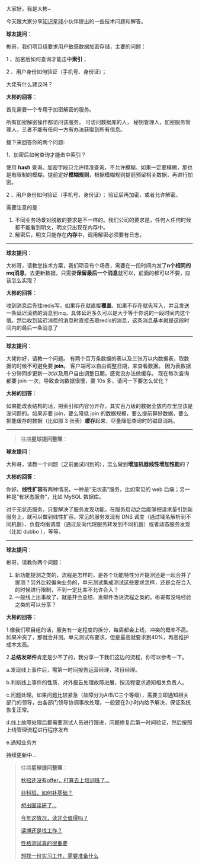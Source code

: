 大家好，我是大彬~

今天跟大家分享[知识星球](https://mp.weixin.qq.com/s/yzy-40-xeEOY34qrdIXJ4Q)小伙伴提出的一些技术问题和解答。



**球友提问**：

彬哥，我们项目组要求用户敏感数据加密存储，主要的问题： 

1 、加密后如何查询才能击中**索引**； 

2 、用户身份如何验证（手机号、身份证）； 

大佬有什么建议吗？

**大彬的回答**：

首先需要一个专用于加密解密的服务。

所有加密解密操作都访问该服务。 可访问数据库的人， 秘钥管理人，加密服务管理人，三者不能有任何一方有办法获取到所有信息。 

接下来回答你的两个问题: 

1、加密后如何查询才能击中索引？ 

使用 **hash** 查询。加密字段只允许精准查询，不允许模糊。如果一定要模糊，那也是有限制的模糊，提前定好**模糊规则**，根据模糊规则提前预留相关数据，再进行加密。 

2 、用户身份如何验证（手机号、身份证）； 验证后再加密，或者允许解密。 



需要注意的是： 

1. 不同业务场景对脱敏的要求是不一样的。我们公司的要求是，任何人任何时候都不能看到明文，明文只出现在内存中。 
2. 解密后，明文只能存在**内存**中，调用解密必须要有日志。

---

**球友提问**：

大彬哥，请教您技术方案，我们项目有个场景，需要在一段时间内发了**n个相同的mq消息**，去更新数据，只需要**保留最后一个消息**就可以，前面的都可以不要，应该怎么实现？

**大彬的回答**：

收到消息后先往redis写，如果存在就直接**覆盖**，如果不存在就先写入，并且发送一条延迟消费的消息到mq，具体延迟多久可以是大于等于你说的一段时间内这个值。然后收到延迟消费的消息时直接去取redis的消息，这条消息基本就是这段时间内的最后一条消息了

---

**球友提问**：

大佬你好，请教一个问题。 有两个百万条数据的表以及三张万以内数据表，取数据的时候不可避免要 **join**。 客户端可以自由调整日期，来查看数据。 因为表数据十分钟同步更新一次以及用户自由调整日期，感觉没办法做缓存。 现在每次查询都要 join 一次，导致查询数据很慢，要 10s 多，请问一下要怎么优化？

**大彬的回答**：

如果能改表结构的话，把索引和内容分开存，其实百万级的数据全放内存里应该是没问题的。如果非要 join，要么降低 join 的数据规模，要么提前算好数据，要么把能缓存的数据（比如那 3 张表）**缓存**起来，尽量降低查询时的磁盘消耗。

---

> 往期**星球提问整理**：

**球友提问**：

大彬哥，请教一个问题（之前面试问到的），怎么做到**增加机器线性增加性能**的？

**大彬的回答**：

你好。**线性扩容**有两种情况，一种是“无状态”服务，比如常见的 web 后端；另一种是“有状态服务”，比如 MySQL 数据库。 

对于无状态服务，只要解决了服务发现功能，在服务启动之后能够把请求量引到新服务上，就可以做到线性扩容。常见的服务发现有 DNS 调度（通过域名解析到不同机器）、负载均衡调度（通过反向代理服务转发到不同机器）或者动态服务发现（比如 dubbo ），等等。

---

**球友提问**：

彬哥，请教你两个问题： 

1. 新功能提测之类的，流程是怎样的，是各个功能特性分开提测还是一起合并了提测？另外比较偏向业务的，单元测试集成测试这些要求怎样，还是会在合入的时候进行限制，不到一定比率不允许合入？ 
2. 一般线上出事故了，就是开会总结、发邮件改进流程之类的。彬哥有没啥经验之类的可以分享？

**大彬的回答**：

1.像我们项目组的话，服务有一定程度的拆分，每周都会上线，冲突的概率不高。如果冲突了，那就合并测。单元测试有要求，但是最高就要求到40%，再高维护成本太高。 

2.**总结发邮件**肯定是少不了的，我分享一下我们这边的流程，你可以参考一下。  

a.发现线上事件后，需第一时间报告运营经理，项目经理。  

b.判断线上事件的性质，对外报告处理故障进展，按流程要求通知相关负责人。  

c.问题处理。如果问题比较紧急（故障分为A/B/C三个等级），需要立即通知相关部门的领导，由各部门领导协调事故处理，一般要在2小时内给予解决，保证系统恢复正常。  

d.线上故障处理后都需要测试人员进行跟进，问题修复后第一时间验证，然后按照上线管理流程进行程序发布  

e.通知业务方



持续更新中...

> 往期**星球提问整理**：
>
> [秋招还没有offer，打算去上培训班了...](https://mp.weixin.qq.com/s?__biz=Mzg2OTY1NzY0MQ==&mid=2247495475&idx=1&sn=c9604e8310e674ceed78228373ab21b6&chksm=ce9b1275f9ec9b633e27aaf0c83abba8a7d8c25c8a84b2bf031238d3d41aa1b8cc5af7d0e3fa&token=1033350733&lang=zh_CN#rd)
>
> [非科班，如何补基础？](https://mp.weixin.qq.com/s?__biz=Mzg2OTY1NzY0MQ==&mid=2247495380&idx=1&sn=b0555daa04aed83ea848d4b0b188dc18&chksm=ce9b1392f9ec9a84244572822a67c98fc7ac9d9f12124f779d7f98acf889f53c3db9f86c26b0#rd)
>
> [想出国读研了...](https://mp.weixin.qq.com/s?__biz=Mzg2OTY1NzY0MQ==&mid=2247495427&idx=1&sn=a481a4916494ed10cd9f633da55f6831&chksm=ce9b1245f9ec9b5332c02d8d98a6172dddea89e72405c537afe5a59cae2d367ae33d876a636d#rd)
>
> [今年这情况，读非全值得吗？](https://mp.weixin.qq.com/s?__biz=Mzg2OTY1NzY0MQ==&mid=2247495462&idx=1&sn=7418dca042d395df62efef8b9bd46474&chksm=ce9b1260f9ec9b764d0b6c66d95151a5b10cfe8ec9c84d945abc54912f8262fddf1bc24e01c2&token=1033350733&lang=zh_CN#rd)
>
> [读博还是找工作？](https://mp.weixin.qq.com/s?__biz=Mzg2OTY1NzY0MQ==&mid=2247495184&idx=1&sn=f22989dda1d725583f516d07682fc9bf&chksm=ce9b1356f9ec9a4061b70f38f6b76a5af4f079f93bed8269ee744f27f2f3cac6f7ecf98325a0&token=1194034453&lang=zh_CN#rd)
>
> [性格测试真的很重要](https://mp.weixin.qq.com/s?__biz=Mzg2OTY1NzY0MQ==&mid=2247494301&idx=1&sn=89c095a1feb8f29a0e87c4b7835280fc&chksm=ce9b17dbf9ec9ecde1720b74e83b4c862a31d60139662592ba8967cf291f4244e9b9bf9738e9&token=1194034453&lang=zh_CN#rd)
>
> [想找一份实习工作，需要准备什么](https://mp.weixin.qq.com/s?__biz=Mzg2OTY1NzY0MQ==&mid=2247495304&idx=1&sn=54163de5ee4da27373048dea6f41344a&chksm=ce9b13cef9ec9ad8b28635cfd2d22c723ae0731babbadb9456a35464a747d19fc6e20bebe448#rd)

